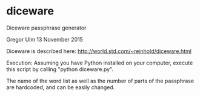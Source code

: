 # diceware
Diceware passphrase generator

Gregor Ulm
13 November 2015

Diceware is described here:
http://world.std.com/~reinhold/diceware.html

Execution:
Assuming you have Python installed on your computer, execute this script
by calling "python diceware.py".

The name of the word list as well as the number of parts of the
passphrase are hardcoded, and can be easily changed.
